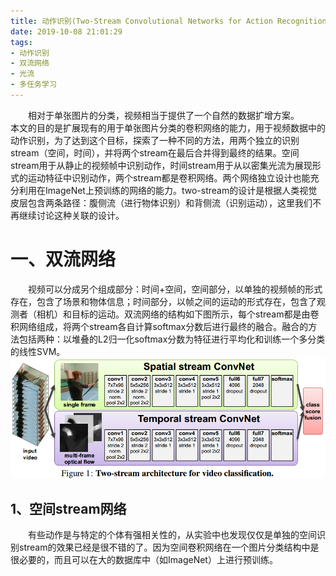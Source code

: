 ```yaml
---
title: 动作识别(Two-Stream Convolutional Networks for Action Recognition in Videos, NIPS 2014)
date: 2019-10-08 21:01:29
tags:
- 动作识别
- 双流网络
- 光流
- 多任务学习
---
```

&emsp;&emsp;相对于单张图片的分类，视频相当于提供了一个自然的数据扩增方案。
&emsp;&emsp;本文的目的是扩展现有的用于单张图片分类的卷积网络的能力，用于视频数据中的动作识别，为了达到这个目标，探索了一种不同的方法，用两个独立的识别stream（空间，时间），并将两个stream在最后合并得到最终的结果。空间stream用于从静止的视频帧中识别动作，时间stream用于从以密集光流为展现形式的运动特征中识别动作，两个stream都是卷积网络。两个网络独立设计也能充分利用在ImageNet上预训练的网络的能力。two-stream的设计是根据人类视觉皮层包含两条路径：腹侧流（进行物体识别）和背侧流（识别运动），这里我们不再继续讨论这种关联的设计。
# 一、双流网络
&emsp;&emsp;视频可以分成另个组成部分：时间+空间，空间部分，以单独的视频帧的形式存在，包含了场景和物体信息；时间部分，以帧之间的运动的形式存在，包含了观测者（相机）和目标的运动。双流网络的结构如下图所示，每个stream都是由卷积网络组成，将两个stream各自计算softmax分数后进行最终的融合。融合的方法包括两种：以堆叠的L2归一化softmax分数为特征进行平均化和训练一个多分类的线性SVM。
![](/images/two/two-stream.png "2D卷积和3D卷积的对比")
## 1、空间stream网络
&emsp;&emsp;有些动作是与特定的个体有强相关性的，从实验中也发现仅仅是单独的空间识别stream的效果已经是很不错的了。因为空间卷积网络在一个图片分类结构中是很必要的，而且可以在大的数据库中（如ImageNet）上进行预训练。
&emsp;&emsp;
&emsp;&emsp;
&emsp;&emsp;
&emsp;&emsp;
&emsp;&emsp;

